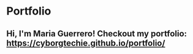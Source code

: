 # Portfolio

## Hi, I'm Maria Guerrero! Checkout my portfolio: https://cyborgtechie.github.io/portfolio/
